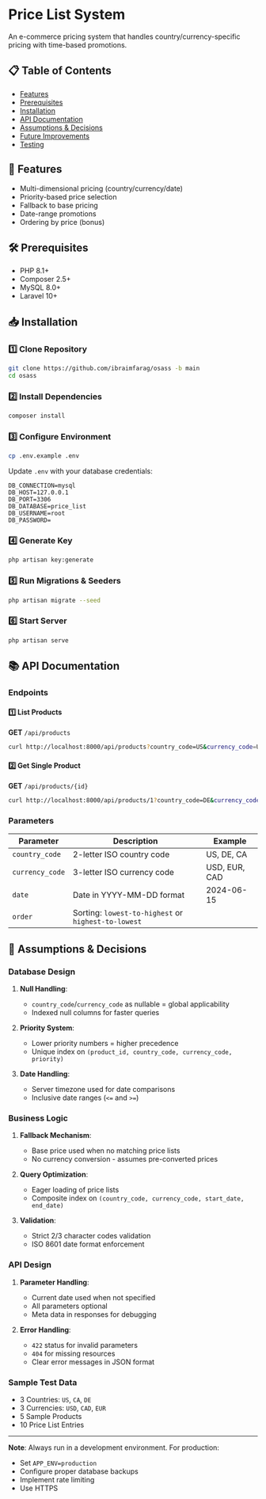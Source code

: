 # Price List System

An e-commerce pricing system that handles country/currency-specific pricing with time-based promotions.

## 📋 Table of Contents
- [Features](#-features)
- [Prerequisites](#-prerequisites)
- [Installation](#-installation)
- [API Documentation](#-api-documentation)
- [Assumptions & Decisions](#-assumptions--decisions)
- [Future Improvements](#-future-improvements)
- [Testing](#-testing)

## 🚀 Features
- Multi-dimensional pricing (country/currency/date)
- Priority-based price selection
- Fallback to base pricing
- Date-range promotions
- Ordering by price (bonus)

## 🛠 Prerequisites
- PHP 8.1+
- Composer 2.5+
- MySQL 8.0+
- Laravel 10+


## 📥 Installation

### 1️⃣ Clone Repository
```bash
git clone https://github.com/ibraimfarag/osass -b main
cd osass
```

### 2️⃣ Install Dependencies
```bash
composer install
```

### 3️⃣ Configure Environment
```bash
cp .env.example .env
```
Update `.env` with your database credentials:
```env
DB_CONNECTION=mysql
DB_HOST=127.0.0.1
DB_PORT=3306
DB_DATABASE=price_list
DB_USERNAME=root
DB_PASSWORD=
```

### 4️⃣ Generate Key
```bash
php artisan key:generate
```

### 5️⃣ Run Migrations & Seeders
```bash
php artisan migrate --seed
```

### 6️⃣ Start Server
```bash
php artisan serve
```

## 📚 API Documentation

### Endpoints

#### 1️⃣ List Products  
**GET** `/api/products`
```bash
curl http://localhost:8000/api/products?country_code=US&currency_code=USD&date=2024-06-15&order=lowest-to-highest
```

#### 2️⃣ Get Single Product  
**GET** `/api/products/{id}`
```bash
curl http://localhost:8000/api/products/1?country_code=DE&currency_code=EUR&date=2024-12-01
```

### Parameters

| Parameter      | Description                          | Example        |
|---------------|--------------------------------------|----------------|
| `country_code` | 2-letter ISO country code           | US, DE, CA     |
| `currency_code` | 3-letter ISO currency code          | USD, EUR, CAD  |
| `date`         | Date in YYYY-MM-DD format           | 2024-06-15     |
| `order`        | Sorting: `lowest-to-highest` or `highest-to-lowest` | |

## 🧠 Assumptions & Decisions

### Database Design
1. **Null Handling**:  
   - `country_code`/`currency_code` as nullable = global applicability  
   - Indexed null columns for faster queries  

2. **Priority System**:  
   - Lower priority numbers = higher precedence  
   - Unique index on `(product_id, country_code, currency_code, priority)`

3. **Date Handling**:  
   - Server timezone used for date comparisons  
   - Inclusive date ranges (`<=` and `>=`)

### Business Logic
1. **Fallback Mechanism**:  
   - Base price used when no matching price lists  
   - No currency conversion - assumes pre-converted prices  

2. **Query Optimization**:  
   - Eager loading of price lists  
   - Composite index on `(country_code, currency_code, start_date, end_date)`

3. **Validation**:  
   - Strict 2/3 character codes validation  
   - ISO 8601 date format enforcement  

### API Design
1. **Parameter Handling**:  
   - Current date used when not specified  
   - All parameters optional  
   - Meta data in responses for debugging  

2. **Error Handling**:  
   - `422` status for invalid parameters  
   - `404` for missing resources  
   - Clear error messages in JSON format  


### Sample Test Data
- 3 Countries: `US`, `CA`, `DE`
- 3 Currencies: `USD`, `CAD`, `EUR`
- 5 Sample Products
- 10 Price List Entries

---

**Note**: Always run in a development environment. For production:
- Set `APP_ENV=production`
- Configure proper database backups
- Implement rate limiting
- Use HTTPS
